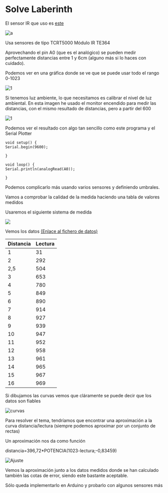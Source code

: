 # Solve Laberinth

El sensor IR que uso es [este](http://es.aliexpress.com/item/5x-TCRT5000-Infrared-Reflectance-Sensor-Obstacle-Avoidance-Track-Module-IR-TE364/32493457475.html?spm=2114.13010608.0.96.FsjovU)

![a](./images/5x-TCRT5000-Infrared-Reflectance-Sensor-Obstacle-Avoidance-Track-Module-IR-TE364.jpg)

Usa sensores de tipo TCRT5000 Módulo IR TE364

Aprovechando el pin A0 (que es el analógico) se pueden medir perfectamente distancias entre 1 y 6cm (alguno más si lo haces con cuidado).

Podemos ver en una gráfica donde se ve que se puede usar todo el rango 0-1023

![1](./images/medidaSensorIR.png)

Si tenemos luz ambiente, lo que necesitamos es calibrar el nivel de luz ambiental. En esta imagen he usado el monitor encendido para medir las distancias, con el mismo resultado de distancias, pero a partir del 600


![1](./images/medidaSensorIRconLuz.png)

Podemos ver el resultado con algo tan sencillo como este programa y el Serial Plotter

    void setup() {
    Serial.begin(9600);

    }

    void loop() {
    Serial.println(analogRead(A0));

    }

Podemos complicarlo más  usando varios sensores y definiendo umbrales.

Vamos a comprobar la calidad de la medida haciendo una tabla de valores medidos

Usaremos el siguiente sistema de medida

![](./images/IMG_20160801_214750.jpg)

Vemos los datos [(Enlace al fichero de datos)](./AjusteDatos.ods)

|Distancia|	Lectura
|---|---
|1|	31
|2|	292
|2,5|	504
|3|	653
|4|	780
|5|	849
|6|	890
|7|	914
|8|	927
|9|	939
|10|	947
|11|	952
|12|	958
|13|	961
|14|	965
|15|	967
|16|	969

Si dibujamos las curvas vemos que cláramente se puede decir que los datos son fiables

![curvas](./images/Curvas.png )

Para resolver el tema, tendríamos que encontrar una aproximación a la curva distancia/lectura (siempre podemos aproximar por un conjunto de rectas)

Un aproximación nos da como función

distancia=396,72*POTENCIA(1023-lectura;-0,83459)

![Ajuste](./images/Ajuste.png)

Vemos la aproximación junto a los datos medidos donde se han calculado también las cotas de error, siendo este bastante aceptable.

Sólo queda implementarlo en Arduino y probarlo con algunos sensores más
